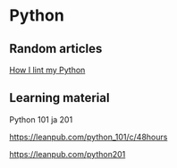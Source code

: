 # Python

## Random articles

[How I lint my Python](https://dev.to/dmerejkowsky/how-i-lint-my-python)

## Learning  material

Python 101 ja 201

<https://leanpub.com/python_101/c/48hours>

<https://leanpub.com/python201>
